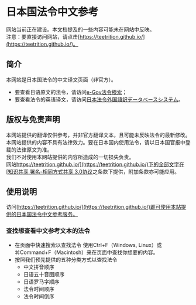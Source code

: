 # 日本国法令中文参考
网站当前正在建设。本文档提及的一些内容可能未在网站中反映。  
注意：要直接访问网站，请点击[https://teetrition.github.io/](https://teetrition.github.io/)。

## 简介
本网站是日本国法令的中文译文页面（非官方）。  
* 要查看日语原文的法令，请访问[e-Gov法令検索](https://elaws.e-gov.go.jp/search/elawsSearch/elaws_search/lsg0100/)；
* 要查看法令的英语译文，请访问[日本法令外国語訳データベースシステム](http://www.japaneselawtranslation.go.jp/law/?re=01)。

## 版权与免责声明
本网站提供的翻译仅供参考，并非官方翻译文本，且可能未反映法令的最新修改。  
本网站提供的内容不具有法律效力。要在日本国内使用法令，请以日本国官报中登载的法律原文为准。  
我们不对使用本网站提供的内容所造成的一切损失负责。  
网站[https://teetrition.github.io/](https://teetrition.github.io/)下的全部文字在[知识共享 署名-相同方式共享 3.0协议](https://creativecommons.org/licenses/by-sa/3.0/deed.zh)之条款下提供，附加条款亦可能应用。

## 使用说明
访问[https://teetrition.github.io/](https://teetrition.github.io/)即可使用本站提供的日本国法令中文参考服务。

### 查找想查看中文参考文本的法令
* 在页面中快速搜索以查找法令
使用Ctrl+F（Windows, Linux）或⌘Command+F（Macintosh）来在页面中查找你想要的内容。  
* 按照我们预先提供的五种分类方式以查找法令
   * 中文拼音顺序
   * 日语五十音图顺序
   * 日语罗马字顺序
   * 法令时间顺序
   * 法令时间倒序